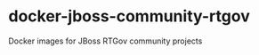 docker-jboss-community-rtgov
============================

Docker images for JBoss RTGov community projects
